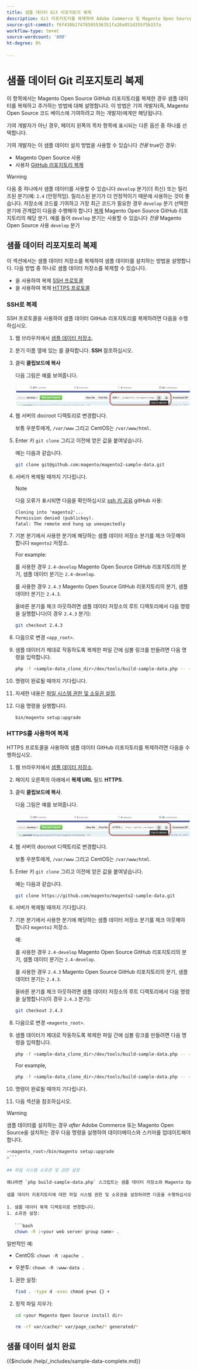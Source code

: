 ```yaml
---
title: 샘플 데이터 Git 리포지토리 복제
description: Git 리포지토리를 복제하여 Adobe Commerce 및 Magento Open Source 샘플 데이터를 설치하려면 다음 단계를 따르십시오.
source-git-commit: f6f438b17478505536351fa20a051d355f5b157a
workflow-type: tm+mt
source-wordcount: '800'
ht-degree: 0%

---
```



# 샘플 데이터 Git 리포지토리 복제

이 항목에서는 Magento Open Source GitHub 리포지토리를 복제한 경우 샘플 데이터를 복제하고 추가하는 방법에 대해 설명합니다. 이 방법은 기여 개발자(즉, Magento Open Source 코드 베이스에 기여하려고 하는 개발자)에게만 해당됩니다.

기여 개발자가 아닌 경우, 페이지 왼쪽의 목차 항목에 표시되는 다른 옵션 중 하나를 선택합니다.

기여 개발자는 이 샘플 데이터 설치 방법을 사용할 수 있습니다 *전용* true인 경우:

* Magento Open Source 사용
* 사용자 [GitHub 리포지토리 복제](https://developer.adobe.com/commerce/contributor/guides/install/clone-repository/)

>[!WARNING]
>
>다음 중 하나에서 샘플 데이터를 사용할 수 있습니다 `develop` 분기(더 최신) 또는 릴리즈된 분기(예: `2.4` (안정적임). 릴리스된 분기가 더 안정적이기 때문에 사용하는 것이 좋습니다. 저장소에 코드를 기여하고 가장 최근 코드가 필요한 경우 `develop` 분기 선택한 분기에 관계없이 다음을 수행해야 합니다 [복제](https://developer.adobe.com/commerce/contributor/guides/install/clone-repository/) Magento Open Source GitHub 리포지토리의 해당 분기. 예를 들어 `develop` 분기는 사용할 수 있습니다 *전용* Magento Open Source 사용 `develop` 분기

## 샘플 데이터 리포지토리 복제

이 섹션에서는 샘플 데이터 저장소를 복제하여 샘플 데이터를 설치하는 방법을 설명합니다. 다음 방법 중 하나로 샘플 데이터 저장소를 복제할 수 있습니다.

* 을 사용하여 복제 [SSH 프로토콜](#clone-with-ssh)
* 을 사용하여 복제 [HTTPS 프로토콜](#clone-with-https)

### SSH로 복제

SSH 프로토콜을 사용하여 샘플 데이터 GitHub 리포지토리를 복제하려면 다음을 수행하십시오.

1. 웹 브라우저에서 [샘플 데이터 저장소](https://github.com/magento/magento2-sample-data).
1. 분기 이름 옆에 있는 를 클릭합니다. **SSH** 참조하십시오.
1. 클릭 **클립보드에 복사**

   다음 그림은 예를 보여줍니다.

   ![SSH를 사용하여 GitHub 리포지토리 복제](../../assets/installation/install_mage2_clone-ssh.png)

1. 웹 서버의 docroot 디렉토리로 변경합니다.

   보통 우분투에게, `/var/www` 그리고 CentOS는 `/var/www/html`.

1. Enter 키 `git clone` 그리고 이전에 얻은 값을 붙여넣습니다.

   예는 다음과 같습니다.

   ```bash
   git clone git@github.com:magento/magento2-sample-data.git
   ```

1. 서버가 복제될 때까지 기다립니다.

   >[!NOTE]
   >
   >다음 오류가 표시되면 다음을 확인하십시오 [ssh 키 공유](https://docs.github.com/articles/generating-ssh-keys/) gitHub 사용:<br>

   ```terminal
   Cloning into 'magento2'...
   Permission denied (publickey).
   fatal: The remote end hung up unexpectedly
   ```

1. 기본 분기에서 사용한 분기에 해당하는 샘플 데이터 저장소 분기를 체크 아웃해야 합니다 `magento2` 저장소.

   For example:

   를 사용한 경우 `2.4-develop` Magento Open Source GitHub 리포지토리의 분기, 샘플 데이터 분기는 `2.4-develop`.

   를 사용한 경우 `2.4.3` Magento Open Source GitHub 리포지토리의 분기, 샘플 데이터 분기는 `2.4.3`.

   올바른 분기를 체크 아웃하려면 샘플 데이터 저장소의 루트 디렉토리에서 다음 명령을 실행합니다(이 경우 `2.4.3` 분기):

   ```bash
   git checkout 2.4.3
   ```

1. 다음으로 변경 `<app_root>`.
1. 샘플 데이터가 제대로 작동하도록 복제한 파일 간에 심볼 링크를 만들려면 다음 명령을 입력합니다.

   ```bash
   php -f <sample-data_clone_dir>/dev/tools/build-sample-data.php -- --ce-source="<path_to_your_magento_instance>"
   ```

1. 명령이 완료될 때까지 기다립니다.

1. 자세한 내용은 [파일 시스템 권한 및 소유권 설정](#set-file-system-ownership-and-permissions).

1. 다음 명령을 실행합니다.

   ```bash
   bin/magento setup:upgrade
   ```

### HTTPS를 사용하여 복제

HTTPS 프로토콜을 사용하여 샘플 데이터 GitHub 리포지토리를 복제하려면 다음을 수행하십시오.

1. 웹 브라우저에서 [샘플 데이터 저장소](https://github.com/magento/magento2-sample-data).
1. 페이지 오른쪽의 아래에서 **복제 URL** 필드 **HTTPS**.
1. 클릭 **클립보드에 복사**.

   다음 그림은 예를 보여줍니다.

   ![HTTPS를 사용하여 GitHub 리포지토리 복제](../../assets/installation/install_mage2_clone-https.png)

1. 웹 서버의 docroot 디렉토리로 변경합니다.

   보통 우분투에게, `/var/www` 그리고 CentOS는 `/var/www/html`.

1. Enter 키 `git clone` 그리고 이전에 얻은 값을 붙여넣습니다.

   예는 다음과 같습니다.

   ```bash
   git clone https://github.com/magento/magento2-sample-data.git
   ```

1. 서버가 복제될 때까지 기다립니다.
1. 기본 분기에서 사용한 분기에 해당하는 샘플 데이터 저장소 분기를 체크 아웃해야 합니다 `magento2` 저장소.

   예:

   를 사용한 경우 `2.4-develop` Magento Open Source GitHub 리포지토리의 분기, 샘플 데이터 분기는 `2.4-develop`.

   를 사용한 경우 `2.4.3` Magento Open Source GitHub 리포지토리의 분기, 샘플 데이터 분기는 `2.4.3`.

   올바른 분기를 체크 아웃하려면 샘플 데이터 저장소의 루트 디렉토리에서 다음 명령을 실행합니다(이 경우 `2.4.3` 분기):

   ```bash
   git checkout 2.4.3
   ```

1. 다음으로 변경 `<magento_root>`.
1. 샘플 데이터가 제대로 작동하도록 복제한 파일 간에 심볼 링크를 만들려면 다음 명령을 입력합니다.

   ```bash
   php -f <sample-data_clone_dir>/dev/tools/build-sample-data.php -- --ce-source="<path_to_your_magento_instance>"
   ```

   For example,

   ```bash
   php -f <sample-data_clone_dir>/dev/tools/build-sample-data.php -- --ce-source="/var/www/magento2"
   ```

1. 명령이 완료될 때까지 기다립니다.
1. 다음 섹션을 참조하십시오.

>[!WARNING]
>
>샘플 데이터를 설치하는 경우 *after* Adobe Commerce 또는 Magento Open Source을 설치하는 경우 다음 명령을 실행하여 데이터베이스와 스키마를 업데이트해야 합니다.
>
>
```bash
><magento_root>/bin/magento setup:upgrade
>```

## 파일 시스템 소유권 및 권한 설정

왜냐하면 `php build-sample-data.php` 스크립트는 샘플 데이터 저장소와 Magento Open Source 저장소 간에 symlink를 만들며 샘플 데이터 저장소에서 파일 시스템 권한 및 소유권을 설정해야 합니다. 이렇게 하지 않으면 상점 액세스에 오류가 발생합니다.

샘플 데이터 리포지토리에 대한 파일 시스템 권한 및 소유권을 설정하려면 다음을 수행하십시오.

1. 샘플 데이터 복제 디렉토리로 변경합니다.
1. 소유권 설정:

   ```bash
   chown -R :<your web server group name> .
   ```

   일반적인 예:

   * CentOS: `chown -R :apache .`

   * 우분투: `chown -R :www-data .`

1. 권한 설정:

   ```bash
   find . -type d -exec chmod g+ws {} +
   ```

1. 정적 파일 지우기:

   ```bash
   cd <your Magento Open Source install dir>
   ```

   ```bash
   rm -rf var/cache/* var/page_cache/* generated/*
   ```

## 샘플 데이터 설치 완료

{{$include /help/_includes/sample-data-complete.md}}
